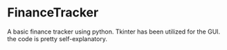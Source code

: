 # FinanceTracker
A basic finance tracker using python. Tkinter has been utilized for the GUI.
the code is pretty self-explanatory.
